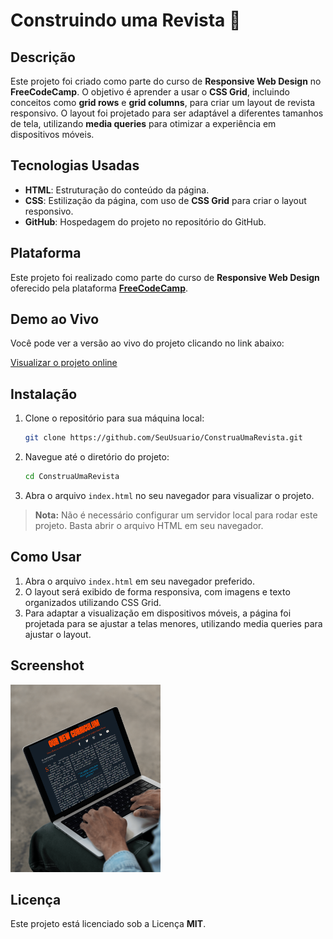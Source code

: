 # Construindo uma Revista 📰

## Descrição

Este projeto foi criado como parte do curso de **Responsive Web Design** no **FreeCodeCamp**. O objetivo é aprender a usar o **CSS Grid**, incluindo conceitos como **grid rows** e **grid columns**, para criar um layout de revista responsivo. O layout foi projetado para ser adaptável a diferentes tamanhos de tela, utilizando **media queries** para otimizar a experiência em dispositivos móveis.

## Tecnologias Usadas

- **HTML**: Estruturação do conteúdo da página.
- **CSS**: Estilização da página, com uso de **CSS Grid** para criar o layout responsivo.
- **GitHub**: Hospedagem do projeto no repositório do GitHub.

## Plataforma

Este projeto foi realizado como parte do curso de **Responsive Web Design** oferecido pela plataforma **[FreeCodeCamp](https://www.freecodecamp.org/learn/2022/responsive-web-design/)**.

## Demo ao Vivo
Você pode ver a versão ao vivo do projeto clicando no link abaixo:

[Visualizar o projeto online](https://yancfgomes.github.io/magazine-with-css-grid/)

## Instalação

1. Clone o repositório para sua máquina local:
   ```bash
   git clone https://github.com/SeuUsuario/ConstruaUmaRevista.git
   ```

2. Navegue até o diretório do projeto:
   ```bash
   cd ConstruaUmaRevista
   ```

3. Abra o arquivo `index.html` no seu navegador para visualizar o projeto.

> **Nota:** Não é necessário configurar um servidor local para rodar este projeto. Basta abrir o arquivo HTML em seu navegador.

## Como Usar

1. Abra o arquivo `index.html` em seu navegador preferido.
2. O layout será exibido de forma responsiva, com imagens e texto organizados utilizando CSS Grid.
3. Para adaptar a visualização em dispositivos móveis, a página foi projetada para se ajustar a telas menores, utilizando media queries para ajustar o layout.

## Screenshot
<img src="./images/mockup.png" height="300">






## Licença

Este projeto está licenciado sob a Licença **MIT**.
